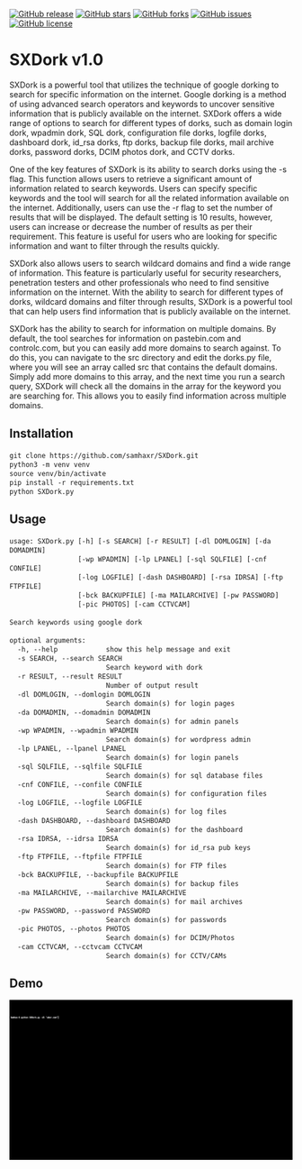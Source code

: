 [![GitHub release](https://img.shields.io/badge/release-v1.0-brightgreen?style=flat-square)](https://github.com/samhaxr/SXDork/releases/tag/1.1.2)
[![GitHub stars](https://img.shields.io/github/stars/samhaxr/SXDork?style=flat-square)](https://github.com/samhaxr/SXDork/stargazers)
[![GitHub forks](https://img.shields.io/github/forks/samhaxr/SXDork?style=flat-square)](https://github.com/samhaxr/SXDork/network)
[![GitHub issues](https://img.shields.io/github/issues/samhaxr/SXDork?style=flat-square)](https://github.com/samhaxr/SXDork/issues)
[![GitHub license](https://img.shields.io/github/license/samhaxr/SXDork?style=flat-square)](https://github.com/samhaxr/SXDork/blob/main/LICENSE)

# SXDork v1.0

SXDork is a powerful tool that utilizes the technique of google dorking to search for specific information on the internet. Google dorking is a method of using advanced search operators and keywords to uncover sensitive information that is publicly available on the internet. SXDork offers a wide range of options to search for different types of dorks, such as domain login dork, wpadmin dork, SQL dork, configuration file dorks, logfile dorks, dashboard dork, id_rsa dorks, ftp dorks, backup file dorks, mail archive dorks, password dorks, DCIM photos dork, and CCTV dorks.

One of the key features of SXDork is its ability to search dorks using the -s flag. This function allows users to retrieve a significant amount of information related to search keywords. Users can specify specific keywords and the tool will search for all the related information available on the internet. Additionally, users can use the -r flag to set the number of results that will be displayed. The default setting is 10 results, however, users can increase or decrease the number of results as per their requirement. This feature is useful for users who are looking for specific information and want to filter through the results quickly.

SXDork also allows users to search wildcard domains and find a wide range of information. This feature is particularly useful for security researchers, penetration testers and other professionals who need to find sensitive information on the internet. With the ability to search for different types of dorks, wildcard domains and filter through results, SXDork is a powerful tool that can help users find information that is publicly available on the internet.

SXDork has the ability to search for information on multiple domains. By default, the tool searches for information on pastebin.com and controlc.com, but you can easily add more domains to search against. To do this, you can navigate to the src directory and edit the dorks.py file, where you will see an array called src that contains the default domains. Simply add more domains to this array, and the next time you run a search query, SXDork will check all the domains in the array for the keyword you are searching for. This allows you to easily find information across multiple domains.

## Installation
```
git clone https://github.com/samhaxr/SXDork.git
python3 -m venv venv
source venv/bin/activate
pip install -r requirements.txt
python SXDork.py

```
## Usage
```
usage: SXDork.py [-h] [-s SEARCH] [-r RESULT] [-dl DOMLOGIN] [-da DOMADMIN]
                 [-wp WPADMIN] [-lp LPANEL] [-sql SQLFILE] [-cnf CONFILE]
                 [-log LOGFILE] [-dash DASHBOARD] [-rsa IDRSA] [-ftp FTPFILE]
                 [-bck BACKUPFILE] [-ma MAILARCHIVE] [-pw PASSWORD]
                 [-pic PHOTOS] [-cam CCTVCAM]

Search keywords using google dork

optional arguments:
  -h, --help            show this help message and exit
  -s SEARCH, --search SEARCH
                        Search keyword with dork
  -r RESULT, --result RESULT
                        Number of output result
  -dl DOMLOGIN, --domlogin DOMLOGIN
                        Search domain(s) for login pages
  -da DOMADMIN, --domadmin DOMADMIN
                        Search domain(s) for admin panels
  -wp WPADMIN, --wpadmin WPADMIN
                        Search domain(s) for wordpress admin
  -lp LPANEL, --lpanel LPANEL
                        Search domain(s) for login panels
  -sql SQLFILE, --sqlfile SQLFILE
                        Search domain(s) for sql database files
  -cnf CONFILE, --confile CONFILE
                        Search domain(s) for configuration files
  -log LOGFILE, --logfile LOGFILE
                        Search domain(s) for log files
  -dash DASHBOARD, --dashboard DASHBOARD
                        Search domain(s) for the dashboard
  -rsa IDRSA, --idrsa IDRSA
                        Search domain(s) for id_rsa pub keys
  -ftp FTPFILE, --ftpfile FTPFILE
                        Search domain(s) for FTP files
  -bck BACKUPFILE, --backupfile BACKUPFILE
                        Search domain(s) for backup files
  -ma MAILARCHIVE, --mailarchive MAILARCHIVE
                        Search domain(s) for mail archives
  -pw PASSWORD, --password PASSWORD
                        Search domain(s) for passwords
  -pic PHOTOS, --photos PHOTOS
                        Search domain(s) for DCIM/Photos
  -cam CCTVCAM, --cctvcam CCTVCAM
                        Search domain(s) for CCTV/CAMs

```
## Demo
![SXDorks](Img/SXDork.gif)
